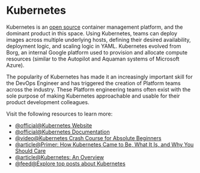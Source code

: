 # Kubernetes

Kubernetes is an [open source](https://github.com/kubernetes/kubernetes) container management platform, and the dominant product in this space. Using Kubernetes, teams can deploy images across multiple underlying hosts, defining their desired availability, deployment logic, and scaling logic in YAML. Kubernetes evolved from Borg, an internal Google platform used to provision and allocate compute resources (similar to the Autopilot and Aquaman systems of Microsoft Azure).

The popularity of Kubernetes has made it an increasingly important skill for the DevOps Engineer and has triggered the creation of Platform teams across the industry. These Platform engineering teams often exist with the sole purpose of making Kubernetes approachable and usable for their product development colleagues.

Visit the following resources to learn more:

- [@official@Kubernetes Website](https://kubernetes.io/)
- [@official@Kubernetes Documentation](https://kubernetes.io/docs/home/)
- [@video@Kubernetes Crash Course for Absolute Beginners](https://www.youtube.com/watch?v=s_o8dwzRlu4)
- [@article@Primer: How Kubernetes Came to Be, What It Is, and Why You Should Care](https://thenewstack.io/primer-how-kubernetes-came-to-be-what-it-is-and-why-you-should-care/)
- [@article@Kubernetes: An Overview](https://thenewstack.io/kubernetes-an-overview/)
- [@feed@Explore top posts about Kubernetes](https://app.daily.dev/tags/kubernetes?ref=roadmapsh)
